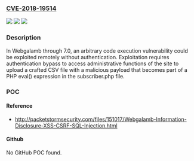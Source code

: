 ### [CVE-2018-19514](https://cve.mitre.org/cgi-bin/cvename.cgi?name=CVE-2018-19514)
![](https://img.shields.io/static/v1?label=Product&message=n%2Fa&color=blue)
![](https://img.shields.io/static/v1?label=Version&message=n%2Fa&color=blue)
![](https://img.shields.io/static/v1?label=Vulnerability&message=n%2Fa&color=brighgreen)

### Description

In Webgalamb through 7.0, an arbitrary code execution vulnerability could be exploited remotely without authentication. Exploitation requires authentication bypass to access administrative functions of the site to upload a crafted CSV file with a malicious payload that becomes part of a PHP eval() expression in the subscriber.php file.

### POC

#### Reference
- http://packetstormsecurity.com/files/151017/Webgalamb-Information-Disclosure-XSS-CSRF-SQL-Injection.html

#### Github
No GitHub POC found.

